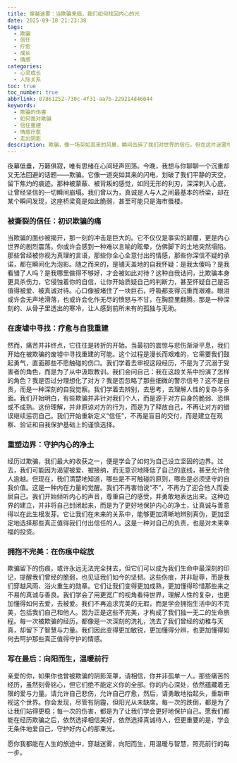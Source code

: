 ```yaml
---
title: 穿越迷雾：当欺骗来临，我们如何找回内心的光
date: 2025-09-18 21:23:38
tags:
  - 欺骗
  - 信任
  - 疗愈
  - 成长
  - 情感
categories:
  - 心灵成长
  - 人际关系
toc: true
toc_number: true
abbrlink: 87861252-730c-4f31-aa7b-229214d46044
keywords:
  - 欺骗的伤害
  - 如何面对欺骗
  - 信任重建
  - 情感疗愈
  - 走出阴影
description: 欺骗，像一场突如其来的风暴，瞬间击碎了我们对世界的信任。但在这片迷雾中，我们并非无助。这篇文章将带你一同探索，当信任的基石动摇，我们如何从痛苦中汲取力量，重新找回内心的平静与光芒，让每一次跌倒都成为通往更深层理解与自我成长的阶梯。
---
```


夜幕低垂，万籁俱寂，唯有思绪在心间轻声回荡。今晚，我想与你聊聊一个沉重却又无法回避的话题——欺骗。它像一道突如其来的闪电，划破了我们平静的天空，留下焦灼的痕迹。那种被蒙蔽、被背叛的感觉，如同无形的利刃，深深刺入心底，让曾经坚信的一切瞬间崩塌。我们曾以为，真诚是人与人之间最基本的桥梁，却在某个瞬间发现，这座桥梁竟是如此脆弱，甚至可能只是海市蜃楼。

### 被撕裂的信任：初识欺骗的痛

当欺骗的面纱被揭开，那一刻的冲击是巨大的。它不仅仅是事实的颠覆，更是内心世界的剧烈震荡。你或许会感到一种难以言喻的眩晕，仿佛脚下的土地突然塌陷。那些曾经被你视为真理的言语，那些你全心全意付出的情感，那些你深信不疑的承诺，都在瞬间化为泡影。随之而来的，是铺天盖地的自我怀疑：是我太傻吗？是我看错了人吗？是我哪里做得不够好，才会被如此对待？这种自我诘问，比欺骗本身更具杀伤力，它侵蚀着你的自信，让你开始质疑自己的判断力，甚至怀疑自己是否值得被爱、被真诚对待。心口像被堵住了一块巨石，呼吸都变得沉重而艰难。眼泪或许会无声地滑落，也或许会化作无尽的愤怒与不甘，在胸腔里翻腾。那是一种深刻的、从骨子里透出的寒冷，让人感到前所未有的孤独与无助。

### 在废墟中寻找：疗愈与自我重建

然而，痛苦并非终点，它往往是转折的开始。当最初的震惊与悲伤渐渐平息，我们开始在被欺骗的废墟中寻找重建的可能。这个过程是漫长而艰难的，它需要我们鼓起勇气，直面那些不愿触碰的伤口。我们学着去审视这段经历，不是为了沉溺于受害者的角色，而是为了从中汲取教训。我们会问自己：我在这段关系中扮演了怎样的角色？我是否过分理想化了对方？我是否忽略了那些细微的警示信号？这不是自责，而是一种深刻的自我觉察。我们学着去辨别，去思考，去理解人性的复杂与多面。我们开始明白，有些欺骗并非针对我们个人，而是源于对方自身的脆弱、恐惧或不成熟。这份理解，并非原谅对方的行为，而是为了释放自己，不再让对方的错误继续惩罚自己。我们开始重新定义“信任”，不再是盲目的交付，而是建立在观察、验证和自我保护基础上的谨慎选择。

### 重塑边界：守护内心的净土

经历过欺骗，我们最大的收获之一，便是学会了如何为自己设立坚固的边界。过去，我们可能因为渴望被爱、被接纳，而无意识地降低了自己的底线，甚至允许他人逾越。但现在，我们清楚地知道，哪些是不可触碰的原则，哪些是必须坚守的自我价值。这是一种内在力量的觉醒。我们不再害怕说“不”，不再为了迎合他人而委屈自己。我们开始倾听内心的声音，尊重自己的感受，并勇敢地表达出来。这种边界的建立，并非将自己封闭起来，而是为了更好地保护内心的净土，让真诚与善意得以在此生根发芽。它让我们在未来的关系中，能够更加清晰地辨别真伪，更加坚定地选择那些真正值得我们付出信任的人。这是一种对自己的负责，也是对未来幸福的投资。

### 拥抱不完美：在伤痕中绽放

欺骗留下的伤痕，或许永远无法完全抹去，但它们可以成为我们生命中最深刻的印记，提醒我们曾经的脆弱，也见证我们如今的坚韧。这些伤痕，并非耻辱，而是我们穿越风雨、浴火重生的勋章。它们让我们变得更加成熟，更加懂得珍惜那些来之不易的真诚与善良。我们学会了用更宽广的视角看待世界，理解人性的复杂，也更加懂得如何去爱，去被爱。我们不再追求完美的无瑕，而是学会拥抱生活中的不完美，包括我们自己和他人。因为正是这些不完美，才构成了我们独一无二的生命旅程。每一次被欺骗的经历，都像是一次深刻的洗礼，洗去了我们曾经的幼稚与天真，却留下了智慧与力量。我们因此变得更加敏锐，更加懂得分辨，也更加懂得如何去呵护那些真正值得守护的情感。

### 写在最后：向阳而生，温暖前行

亲爱的你，如果你也曾被欺骗的阴影笼罩，请相信，你并非孤单一人。那些痛苦的经历，虽然刻骨铭心，但它们绝不能定义你的全部。你的内心深处，依然蕴藏着无限的爱与力量。请允许自己悲伤，允许自己疗愈，然后，请勇敢地抬起头，重新审视这个世界。你会发现，尽管有阴霾，但阳光从未缺席。每一次的跌倒，都是为了让我们站得更稳；每一次的伤害，都是为了让我们学会更好地保护自己。愿我们都能在经历欺骗之后，依然选择相信美好，依然选择真诚待人，但更重要的是，学会无条件地爱自己，守护好内心的那束光。

愿你我都能在人生的旅途中，穿越迷雾，向阳而生，用温暖与智慧，照亮前行的每一步。